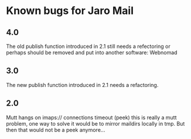 # Known bugs for Jaro Mail

## 4.0

The old publish function introduced in 2.1 still needs a refectoring
or perhaps should be removed and put into another software: Webnomad

## 3.0

The new publish function introduced in 2.1 needs a refactoring.

## 2.0

Mutt hangs on imaps:// connections timeout (peek) this is really a
mutt problem, one way to solve it would be to mirror maildirs locally
in tmp. But then that would not be a peek anymore...



